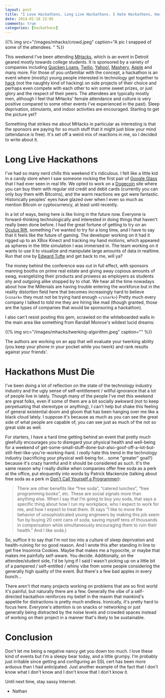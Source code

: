 ```yaml
---
layout: post
title: "I Love Hackathons, Long Live Hackathons. I Hate Hackathons, Hackathons Must Die."
date: 2014-01-18 22:05
comments: true
categories: [hackathons]
---
```


{{% img src="/images/mhacks/crowd.jpeg" caption="A pic I snapped of some of the attendees. " %}}

This weekend I've been attending [MHacks](http://mhacks.org/), which is an event in Detroit geared mostly towards college students.  It is sponsored by a variety of companies including [Quicken Loans](http://www.quickenloans.com), [Twilio](http://twilio.com), [Yahoo!](http://yahoo.com), [Mashery](http://mashery.com), [Apple](http://apple.com) and many more.  For those of you unfamiliar with the concept, a hackathon is an event where (mostly) young people interested in technology get together to [hack](http://stallman.org/) (not the naughty kind of hacking) on side projects of their choice and perhaps even compete with each other to win some sweet prizes, or just glory and the respect of their peers.  The attendees are typically mostly men, although I feel that MHacks' female attendance and culture is very positive compared to some other events I've experienced in the past).  Sleep deprivation, stimulants, and indoor activities are encouraged.  Starting to get the picture yet?

Something that strikes me about MHacks in particular as interesting is that the sponsors are paying for so much stuff that it might just blow your mind (attendance is free).  It's set off a weird mix of reactions in me, so I decided to write about it.

# Long Live Hackathons

I've had so many nerd chills this weekend it's ridiculous.  I felt like a little kid in a candy store when I saw someone rocking the first pair of [Google Glass](http://www.google.com/glass/start/) that I had ever seen in real life.  We opted to work on a [Dogecoin](http://dogecoin.com/) site where you can buy them with regular old credit and debit cards (currently you can only buy them with Bitcoins), and the warm reactions we got were fantastic.  Historically peoples' eyes have glazed over when I even so much as mention Bitcoin or cyptocurrency, at least until recently.

In a lot of ways, being here is like living in the future now.  Everyone is forward-thinking technologically and interested in doing things that haven't really been done before.  I had the great fortune of getting to try on an [Oculus Rift](http://www.oculusvr.com/), something I've wanted to try for a long time, and I have to say that it feels like the future of gaming.  The developer working on it had it rigged up to an XBox Kinect and tracking my hand motions, which appeared as spheres in the little simulation I was immersed in.  The team working on it wants to use it to visualize and manipulate large amounts of data in realtime.  Run that one by [Edward Tufte](http://www.edwardtufte.com/tufte/) and get back to me, will ya?

The money behind the conference was out in full effect, with sponsors manning booths on prime real estate and giving away copious amounts of swag, evangelizing their products and prowess as employers as students shy and outgoing alike stopped by to chat.  We hear all the time nowadays about how the Millenials are having trouble entering the workforce but in the reality distortion field here that becomes increasingly hard to believe (`<snark>` they must not be trying hard enough `</snark>`) Pretty much every company I talked to told me they are hiring like mad (though granted, those are the types of companies that would be sponsoring a hackathon).

I also can't resist posting this gem, scrawled on the whiteboarded walls in the main area like something from Randall Monroe's wildest lucid dreams:

{{% img src="/images/mhacks/twerking-algorithm.jpeg" caption="" %}}

The authors are working on an app that will evaluate your twerking ability (you keep your phone in your pocket while you twerk) and rank results against your friends'.

# Hackathons Must Die

I've been doing a lot of reflection on the state of the technology industry industry and the ugly sense of self-entitlement / willful ignorance that a lot of people live in lately.  Though many of the people I've met this weekend are great folks, even if some of them are a bit socially awkward (not to keep perpetuating that stereotype or anything), I can't help but shake this feeling of general existential doom and gloom that has been hanging over me like a black cloud lately.  I suppose it's because as much as you can see the great side of what people are capable of, you can see just as much of the not so great side as well.

For starters, I have a hard time getting behind an event that pretty much gleefully encourages you to disregard your physical health and well-being for a weekend of get-some-small-stuff-done-but-also-goof-off-a-lot-but-still-feel-like-you're-working-hard.  I *really* hate this trend in the technology industry (sacrificing your physical well-being for... some "greater" goal?) because it's crazy harmful and it should be considered as such.  It's the same reason why I really dislike when companies offer free soda as a perk at the office, put eloquently into words by Patrick Mackenzie (talking about free soda as a perk in [Don't Call Yourself a Programmer](http://www.kalzumeus.com/2011/10/28/dont-call-yourself-a-programmer/)):

> There are other benefits like “free soda”, “catered lunches”, “free programming books”, etc.  These are social signals more than anything else.  When I say that I’m going to buy you soda, that says a specific thing about how I run my workplace, who I expect to work for me, and how I expect to treat them.  (It says “I like to move the behavior of unsophisticated young engineers by making this job seem fun by buying 20 cent cans of soda, saving myself tens of thousands in compensation while simultaneously encouraging them to ruin their health.”  And I like soda.)

So, suffice it to say that I'm not too into a culture of sleep deprivation and health-ruining for no good reason.  And I wrote this after standing in line to get free Insomnia Cookies.  Maybe that makes me a hypocrite, or maybe that makes me painfully self-aware. You decide.  Additionally, on the attendee/student side, I'd be lying if I said I wasn't picking up on a little bit of a pampered / self-entitled / whiny vibe from some people considering the generally high quality of the event. But there's a few bad apples in every bunch...

There aren't *that* many projects working on problems that are so first world it's painful, but naturally there are a few.  Generally the vibe of a self-directed hackathon reinforces my belief in the maxim that mankind's appetite for distractions is pretty much endless.  Ironically, it's pretty hard to focus here.  Everyone's attention is on snacks or networking or just generally being distracted by the noise levels and crowded spaces instead of working on their project in a manner that's likely to be sustainable.  

# Conclusion

Don't let me being a negative nancy get you down too much.  I love these kind of events but I'm a sleepy bear today, and a little grumpy.  I'm probably just irritable since getting and configuring an SSL cert has been more arduous than I had anticipated.  Just another example of the fact that I don't know what I don't know and I don't know that I don't know it.

Until next time, stay sassy Internet.

- Nathan
